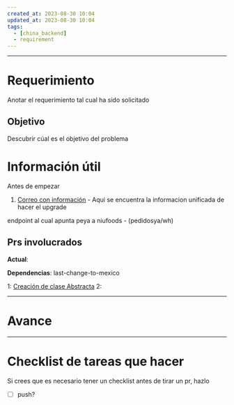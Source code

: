 ```yaml
---
created_at: 2023-08-30 10:04
updated_at: 2023-08-30 10:04
tags:
  - [china_backend]
  - requirement
---
```

********


# Requerimiento

Anotar el requerimiento tal cual ha sido solicitado


## Objetivo

Descubrir cúal es el objetivo del problema


# Información útil

Antes de empezar

1. [Correo con información](https://mail.google.com/mail/u/0/#inbox/FMfcgzGtwqMDCpDKjJScDfQPxjdVWgSJ) - Aqui se encuentra la informacion unificada de hacer el upgrade


endpoint al cual apunta peya a niufoods - (pedidosya/wh)
## Prs involucrados

**Actual**:

**Dependencias**: last-change-to-mexico

1: [Creación de clase Abstracta](https://bitbucket.org/niusushi/china-backend/pull-requests/388)
2: 

---
# Avance






---
# Checklist de tareas que hacer 

Si crees que es necesario tener un checklist antes de tirar un pr, hazlo

- [ ] push?